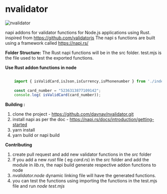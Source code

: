 # nvalidator
![nvalidator](https://imgur.com/WWMUOV5)

napi addons for validator functions for Node.js applications using Rust. inspired from https://github.com/validatorjs
The napi s functions are built using a framework called https://napi.rs/  


**Folder Structure:**
The Rust napi functions will be in the src folder.
test.mjs is the file used to test the exported functions.

**Use Rust addon functions in node**
```javascript
    
    import { isValidCard,isJson,isCurrency,isPhonenumber } from './index.js'
        
    const card_number = "5236313877109142";
    console.log( isValidCard(card_number));
```


**Building :**

1. clone the project - https://github.com/davnav/nvalidator.git
2. install napi as per the doc - https://napi.rs/docs/introduction/getting-started
3. yarn install
4. yarn build or napi build


**Contributing**
1. create pull request and add new validator functions in the _src_ folder 
2. If you add a new _rust_ file ( eg _card.rs_) in the _src_ folder and add the module in _lib.rs_, the napi build generate respective addon functions to node
3. _nvalidator.node_ dynamic linking file will have the generated functions.
4. you can test the functions using importing the functions in the test.mjs file and run _node test.mjs_ 
